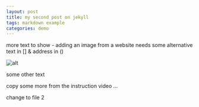 ```yaml
---
layout: post
title: my second post on jekyll
tags: markdown example
categories: demo
---
```


more text to show - adding an image from a website needs some alternative text in [] & address in ()


![alt](https://www.pexels.com/photo/different-flowers-shaped-in-word-peace-3112898/)

some other text

copy some more from the instruction video ...

change to file 2 
